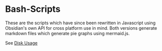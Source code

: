 # Bash-Scripts
These are the scripts which have since been rewritten in Javascript using Obsidian's own API for cross platform use in mind. Both versions generate markdown files which generate pie graphs using mermaid.js. 

See [Disk Usage](https://github.com/Promptier/disk-usage)
